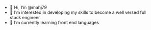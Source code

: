 - 👋 Hi, I’m @mahj79
- 👀 I’m interested in developing my skills to become a well versed full stack engineer
- 🌱 I’m currently learning front end languages

<!---
mahj79/mahj79 is a ✨ special ✨ repository because its `README.md` (this file) appears on your GitHub profile.
You can click the Preview link to take a look at your changes.
--->

